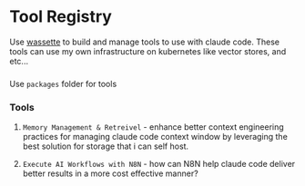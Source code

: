 # Tool Registry

Use [wassette](https://github.com/microsoft/wassette/) to build and manage tools to use with claude code. These tools can use my own infrastructure on kubernetes like vector stores, and etc...

###

Use `packages` folder for tools

### Tools

1. `Memory Management & Retreivel` - enhance better context engineering practices for managing claude code context window by leveraging the best solution for storage that i can self host.

2. `Execute AI Workflows with N8N` - how can N8N help claude code deliver better results in a more cost effective manner?

